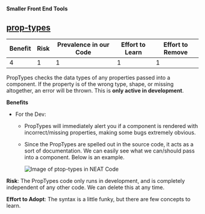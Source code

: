 #### Smaller Front End Tools

## [prop-types](https://www.npmjs.com/package/prop-types)

| Benefit | Risk | Prevalence in our Code | Effort to Learn | Effort to Remove |
| ------- | ---- | ---------------------- | --------------- | ---------------- |
| 4       | 1    | 1                      | 1               | 1                |

PropTypes checks the data types of any properties passed into a component. If the property is of the wrong type, shape, or missing altogether, an error will be thrown. This is **only active in development**.

**Benefits**

* For the Dev:

  * PropTypes will immediately alert you if a component is rendered with incorrect/missing properties, making some bugs extremely obvious.
  * Since the PropTypes are spelled out in the source code, it acts as a sort of documentation. We can easily see what we can/should pass into a component. Below is an example.

    ![Image of ptop-types in NEAT Code](https://jacksondr5.github.io/imgs/propTypes.jpg)

**Risk**: The PropTypes code only runs in development, and is completely independent of any other code. We can delete this at any time.

**Effort to Adopt**: The syntax is a little funky, but there are few concepts to learn.

